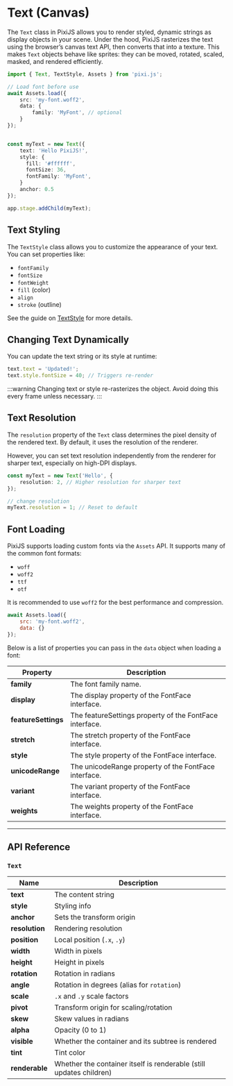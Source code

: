 # Text (Canvas)

The `Text` class in PixiJS allows you to render styled, dynamic strings as display objects in your scene. Under the hood, PixiJS rasterizes the text using the browser’s canvas text API, then converts that into a texture. This makes `Text` objects behave like sprites: they can be moved, rotated, scaled, masked, and rendered efficiently.

```ts
import { Text, TextStyle, Assets } from 'pixi.js';

// Load font before use
await Assets.load({
    src: 'my-font.woff2',
    data: {
        family: 'MyFont', // optional
    }
});


const myText = new Text({
    text: 'Hello PixiJS!',
    style: {
      fill: '#ffffff',
      fontSize: 36,
      fontFamily: 'MyFont',
    }
    anchor: 0.5
});

app.stage.addChild(myText);
```

## Text Styling

The `TextStyle` class allows you to customize the appearance of your text. You can set properties like:

- `fontFamily`
- `fontSize`
- `fontWeight`
- `fill` (color)
- `align`
- `stroke` (outline)

See the guide on [TextStyle](./style.md) for more details.

## **Changing Text Dynamically**

You can update the text string or its style at runtime:

```ts
text.text = 'Updated!';
text.style.fontSize = 40; // Triggers re-render
```

:::warning
Changing text or style re-rasterizes the object. Avoid doing this every frame unless necessary.
:::

## Text Resolution

The `resolution` property of the `Text` class determines the pixel density of the rendered text. By default, it uses the resolution of the renderer.

However, you can set text resolution independently from the renderer for sharper text, especially on high-DPI displays.

```ts
const myText = new Text('Hello', {
    resolution: 2, // Higher resolution for sharper text
});

// change resolution
myText.resolution = 1; // Reset to default
```

## Font Loading

PixiJS supports loading custom fonts via the `Assets` API. It supports many of the common font formats:

- `woff`
- `woff2`
- `ttf`
- `otf`

It is recommended to use `woff2` for the best performance and compression.

```js
await Assets.load({
    src: 'my-font.woff2',
    data: {}
});
```

Below is a list of properties you can pass in the `data` object when loading a font:

| Property            | Description                                             |
| ------------------- | ------------------------------------------------------- |
| **family**          | The font family name.                                   |
| **display**         | The display property of the FontFace interface.         |
| **featureSettings** | The featureSettings property of the FontFace interface. |
| **stretch**         | The stretch property of the FontFace interface.         |
| **style**           | The style property of the FontFace interface.           |
| **unicodeRange**    | The unicodeRange property of the FontFace interface.    |
| **variant**         | The variant property of the FontFace interface.         |
| **weights**         | The weights property of the FontFace interface.         |

---

## API Reference

### `Text`

| Name           | Description                                                         |
| -------------- | ------------------------------------------------------------------- |
| **text**       | The content string                                                  |
| **style**      | Styling info                                                        |
| **anchor**     | Sets the transform origin                                           |
| **resolution** | Rendering resolution                                                |
| **position**   | Local position (`.x`, `.y`)                                         |
| **width**      | Width in pixels                                                     |
| **height**     | Height in pixels                                                    |
| **rotation**   | Rotation in radians                                                 |
| **angle**      | Rotation in degrees (alias for `rotation`)                          |
| **scale**      | `.x` and `.y` scale factors                                         |
| **pivot**      | Transform origin for scaling/rotation                               |
| **skew**       | Skew values in radians                                              |
| **alpha**      | Opacity (0 to 1)                                                    |
| **visible**    | Whether the container and its subtree is rendered                   |
| **tint**       | Tint color                                                          |
| **renderable** | Whether the container itself is renderable (still updates children) |
